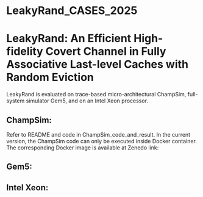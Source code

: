 # LeakyRand_CASES_2025
# LeakyRand: An Efficient High-fidelity Covert Channel in Fully  Associative Last-level Caches with Random Eviction
LeakyRand is evaluated on trace-based micro-architectural ChampSim, full-system simulator Gem5, and on an Intel Xeon processor.
## ChampSim:
Refer to README and code in ChampSim_code_and_result.
In the current version, the ChampSim code can only be executed inside Docker container. The corresponding Docker image is available at Zenedo link:

## Gem5:

## Intel Xeon:
